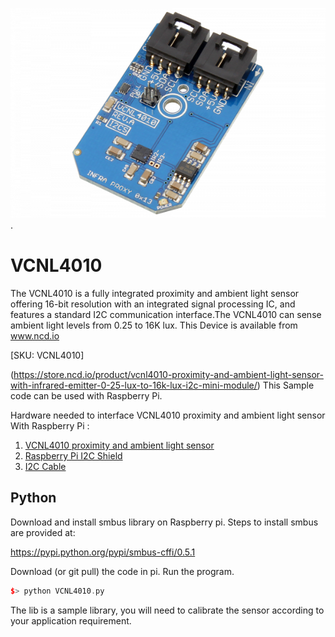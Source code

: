 [![ VCNL4010](VCNL4010_I2C.png)](https://store.ncd.io/product/vcnl4010-proximity-and-ambient-light-sensor-with-infrared-emitter-0-25-lux-to-16k-lux-i2c-mini-module/).

#  VCNL4010

The VCNL4010 is a fully integrated proximity and ambient light sensor offering 16-bit resolution with an integrated signal processing IC, and features a standard I2C communication interface.The VCNL4010 can sense ambient light levels from 0.25 to 16K lux.
This Device is available from www.ncd.io 

[SKU: VCNL4010]

(https://store.ncd.io/product/vcnl4010-proximity-and-ambient-light-sensor-with-infrared-emitter-0-25-lux-to-16k-lux-i2c-mini-module/)
This Sample code can be used with Raspberry Pi.

Hardware needed to interface VCNL4010 proximity and ambient light sensor With Raspberry Pi :
1. <a href="https://store.ncd.io/product/vcnl4010-proximity-and-ambient-light-sensor-with-infrared-emitter-0-25-lux-to-16k-lux-i2c-mini-module/">VCNL4010 proximity and ambient light sensor</a>
2.  <a href="https://store.ncd.io/product/i2c-shield-for-raspberry-pi-3-pi2-with-outward-facing-i2c-port-terminates-over-hdmi-port/">Raspberry Pi I2C Shield</a>
3. <a href="https://store.ncd.io/product/i%C2%B2c-cable/">I2C Cable</a>

## Python
Download and install smbus library on Raspberry pi. Steps to install smbus are provided at:

https://pypi.python.org/pypi/smbus-cffi/0.5.1

Download (or git pull) the code in pi. Run the program.

```cpp
$> python VCNL4010.py
```
The lib is a sample library, you will need to calibrate the sensor according to your application requirement.
